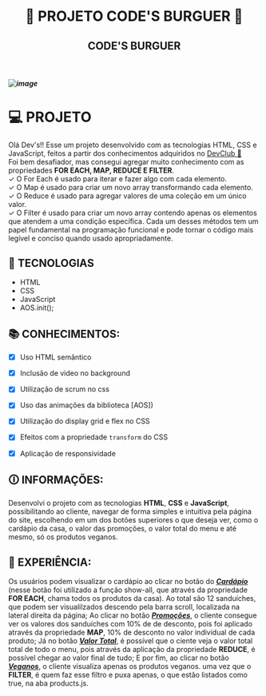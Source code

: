 # <h1 align="center"> 🍔 PROJETO CODE'S BURGUER 🍔 </h1>

<h2 align="center">
  CODE'S BURGUER
</h2>
<br> 
<h5 aling="center> Coma e code no melhor dos dois mundos! </h5>
  <br>
  <br>
<p align="center">

![image](https://github.com/Edivania88Duarte/PROJETO-BURGUER/assets/120994730/7cfe0bf3-6b28-4ee7-bb9a-46bc97c2f1bd)


</p>



## <h1> 💻 PROJETO</h1>

Olá Dev's!! Esse um projeto desenvolvido com as tecnologias HTML, CSS e JavaScript, feitos a partir dos conhecimentos adquiridos no <a href="http://rodolfomori.com.br/devclub">DevClub 🥑 </a> 
<br> Foi bem desafiador, mas consegui agregar muito conhecimento com as propriedades <b>FOR EACH, MAP, REDUCE E FILTER</b>.
<br> ✓ O For Each é usado para iterar e fazer algo com cada elemento. 
<br> ✓ O Map é usado para criar um novo array transformando cada elemento.
<br> ✓ O Reduce é usado para agregar valores de uma coleção em um único valor.
<br> ✓ O Filter é usado para criar um novo array contendo apenas os elementos que atendem a uma condição específica. Cada um desses métodos tem um papel 
fundamental na programação funcional e pode tornar o código mais legível e conciso quando usado apropriadamente.


## 🚀 TECNOLOGIAS 

- HTML
- CSS
- JavaScript
- AOS.init();

## 📚 CONHECIMENTOS:

- [x] Uso HTML semântico
- [x] Inclusão de video no background
- [x] Utilização de scrum no css
- [x] Uso das animações da biblioteca [AOS])
- [x] Utilização do display grid e flex no CSS  
- [x] Efeitos com a propriedade `transform` do CSS
- [x] Aplicação de responsividade


## 🛈  INFORMAÇÕES:
Desenvolvi o projeto com as tecnologias <strong>HTML</strong>, <strong>CSS</strong> e <strong>JavaScript</strong>, possibilitando ao cliente, navegar de forma simples e intuitiva pela página do site, escolhendo em um dos botões superiores o que deseja
ver, como o cardápio da casa, o valor das promoções, o valor total do menu e até mesmo, só os produtos veganos.

## 🧪 EXPERIÊNCIA:
Os usuários podem visualizar o cardápio ao clicar no botão do <u><i><b>Cardápio</b></i></u> (nesse botão foi utilizado a função show-all, que através da propriedade <b>FOR EACH</b>, chama todos os produtos da casa). Ao total são 12 sanduíches, que podem ser visualilzados
descendo pela barra scroll, localizada na lateral direita da página; Ao clicar no botão <u><i><b>Promoções</b></i></u>, o cliente consegue ver os valores dos sanduíches com 10% de de desconto, pois foi aplicado através da propriedade <b>MAP</b>, 10% de desconto no valor individual de cada produto;
Já no botão <u><i><b>Valor Total</b></i></u>, é possível que o ciente veja o valor total total de todo o menu, pois através da aplicação da propriedade <b>REDUCE</b>, é possível chegar ao valor final de tudo; E por fim, ao clicar no botão <u><i><b>Veganos</b></i></u>, o cliente visualiza apenas os produtos veganos.
uma vez que o <b>FILTER</b>, é quem faz esse filtro e puxa apenas, o que estão listados como true, na aba products.js.
